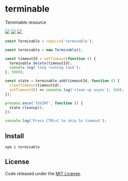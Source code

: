 # terminable

Terminable resource

![](https://img.shields.io/npm/v/terminable.svg) ![](https://img.shields.io/npm/dt/terminable.svg) ![](https://img.shields.io/github/license/LuKks/terminable.svg)

```javascript
const Terminable = require('terminable');

const terminable = new Terminable();

const timeoutId = setTimeout(function () {
  terminable.delete(timeoutId);
  console.log('long running task');
}, 5000);

const state = terminable.add(timeoutId, function () {
  clearTimeout(timeoutId);
  setTimeout(() => console.log('clean up async'), 500);
});

process.once('SIGINT', function () {
  state.cleanup();
});

console.log('Press CTRL+C to skip 5s timeout');
```

## Install
```
npm i terminable
```

## License
Code released under the [MIT License](https://github.com/LuKks/terminable/blob/master/LICENSE).
